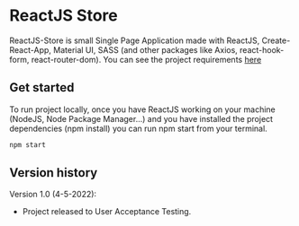 # ReactJS Store

ReactJS-Store is small Single Page Application made with ReactJS, Create-React-App, Material UI, SASS (and other packages like Axios, react-hook-form, react-router-dom).
You can see the project requirements [here](./public/project_requirements.pdf)

## Get started

To run project locally, once you have ReactJS working on your machine (NodeJS, Node Package Manager...) and you have installed the project dependencies (npm install) you can run npm start from your terminal.

```bash
npm start
```


## Version history

Version 1.0 (4-5-2022):
- Project released to User Acceptance Testing.
